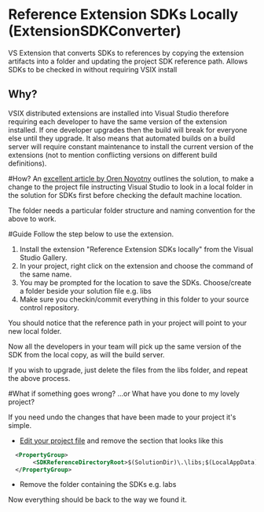 Reference Extension SDKs Locally (ExtensionSDKConverter)=====================VS Extension that converts SDKs to references by copying the extension artifacts into a folder and updating the project SDK reference path. Allows SDKs to be checked in without requiring VSIX install## Why?VSIX distributed extensions are installed into Visual Studio therefore requiring each developer to have the same version of the extension installed. If one developer upgrades then the build will break for everyone else until they upgrade. It also means that automated builds on a build server will require constant maintenance to install the current version of the extensions (not to mention conflicting versions on different build definitions).#How?An [excellent article by Oren Novotny](http://novotny.org/blog/how-to-use-extension-sdks-per-project) outlines the solution, to make a change to the project file instructing Visual Studio to look in a local folder in the solution for SDKs first before checking the default machine location.The folder needs a particular folder structure and naming convention for the above to work.#GuideFollow the step below to use the extension.1. Install the extension "Reference Extension SDKs locally" from the Visual Studio Gallery.2. In your project, right click on the extension and choose the command of the same name.3. You may be prompted for the location to save the SDKs. Choose/create a folder beside your solution file e.g. libs4. Make sure you checkin/commit everything in this folder to your source control repository.You should notice that the reference path in your project will point to your new local folder.Now all the developers in your team will pick up the same version of the SDK from the local copy, as will the build server.If you wish to upgrade, just delete the files from the libs folder, and repeat the above process.#What if something goes wrong?...or What have you done to my lovely project?If you need undo the changes that have been made to your project it's simple.* [Edit your project file](http://msdn.microsoft.com/en-us/library/ms171487(v=vs.90).aspx) and remove the section that looks like this```xml  <PropertyGroup>       <SDKReferenceDirectoryRoot>$(SolutionDir)\.\libs;$(LocalAppData)\Microsoft SDKs;$(MSBuildProgramFiles32)\Microsoft SDKs</SDKReferenceDirectoryRoot>  </PropertyGroup>```* Remove the folder containing the SDKs e.g. labsNow everything should be back to the way we found it.